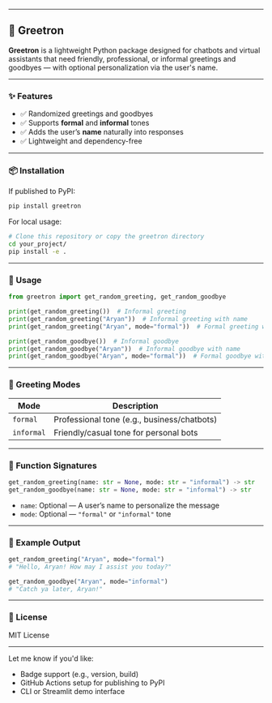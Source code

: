 
---

## 🤖 Greetron

**Greetron** is a lightweight Python package designed for chatbots and virtual assistants that need friendly, professional, or informal greetings and goodbyes — with optional personalization via the user's name.

---

### ✨ Features

* ✅ Randomized greetings and goodbyes
* ✅ Supports **formal** and **informal** tones
* ✅ Adds the user’s **name** naturally into responses
* ✅ Lightweight and dependency-free

---

### 📦 Installation

If published to PyPI:

```bash
pip install greetron
```

For local usage:

```bash
# Clone this repository or copy the greetron directory
cd your_project/
pip install -e .
```

---

### 🚀 Usage

```python
from greetron import get_random_greeting, get_random_goodbye

print(get_random_greeting())  # Informal greeting
print(get_random_greeting("Aryan"))  # Informal greeting with name
print(get_random_greeting("Aryan", mode="formal"))  # Formal greeting with name

print(get_random_goodbye())  # Informal goodbye
print(get_random_goodbye("Aryan"))  # Informal goodbye with name
print(get_random_goodbye("Aryan", mode="formal"))  # Formal goodbye with name
```

---

### 📂 Greeting Modes

| Mode       | Description                                 |
| ---------- | ------------------------------------------- |
| `formal`   | Professional tone (e.g., business/chatbots) |
| `informal` | Friendly/casual tone for personal bots      |

---

### 🔧 Function Signatures

```python
get_random_greeting(name: str = None, mode: str = "informal") -> str
get_random_goodbye(name: str = None, mode: str = "informal") -> str
```

* `name`: Optional — A user’s name to personalize the message
* `mode`: Optional — `"formal"` or `"informal"` tone

---

### 🧠 Example Output

```python
get_random_greeting("Aryan", mode="formal")
# "Hello, Aryan! How may I assist you today?"

get_random_goodbye("Aryan", mode="informal")
# "Catch ya later, Aryan!"
```

---

### 📘 License

MIT License

---

Let me know if you'd like:

* Badge support (e.g., version, build)
* GitHub Actions setup for publishing to PyPI
* CLI or Streamlit demo interface

